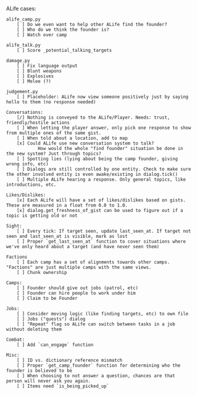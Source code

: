 ALife cases:

	alife_camp.py
		[ ] Do we even want to help other ALife find the founder?
		[ ] Who do we think the founder is?
		[ ] Watch over camp
	
	alife_talk.py
		[ ] Score _potential_talking_targets
		
	damage.py
		[ ] Fix language output
		[ ] Blunt weapons
		[ ] Explosives
		[ ] Melee (?)
		
	judgement.py
		[ ] Placeholder: ALife now view someone positively just by saying hello to them (no response needed)
	
	Conversations:
		[/] Nothing is conveyed to the ALife/Player. Needs: trust, friendly/hostile actions
		[ ] When letting the player answer, only pick one response to show from multiple ones of the same gist.
		[ ] When told about a location, add to map
		[x] Could ALife use new conversation system to talk?
				How would the whole "find founder" situation be done in the new system? Just through topics?
		[ ] Spotting lies (lying about being the camp founder, giving wrong info, etc)
		[ ] Dialogs are still controlled by one entity. Check to make sure the other involved entity is even awake/existing in dialog.tick()
		[ ] Multiple ALife hearing a response. Only general topics, like introductions, etc.
	
	Likes/Dislikes:
		[x] Each ALife will have a set of likes/dislikes based on gists. These are measured in a float from 0.0 to 1.0.
		[x] dialog.get_freshness_of_gist can be used to figure out if a topic is getting old or not
	
	Sight:
		[ ] Every tick: If target seen, update last_seen_at. If target not seen and last_seen_at is visible, mark as lost
		[ ] Proper `get_last_seen_at` function to cover situations where we've only heard about a target (and have never seen them)
	
	Factions
		[ ] Each camp has a set of alignments towards other camps. "Factions" are just multiple camps with the same views.
		[ ] Chunk ownership
	
	Camps:
		[ ] Founder should give out jobs (patrol, etc)
		[ ] Founder can hire people to work under him
		[ ] Claim to be Founder

	Jobs:
		[ ] Consider moving logic (like finding targets, etc) to own file
		[ ] Jobs ("quests") dialog
		[ ] "Repeat" flag so ALife can switch between tasks in a job without deleting them
	
	Combat:
		[ ] Add `can_engage` function
	
	Misc:
		[ ] ID vs. dictionary reference mismatch
		[ ] Proper `get_camp_founder` function for determining who the founder is believed to be
		[ ] When choosing to not answer a question, chances are that person will never ask you again.
		[ ] Items need `is_being_picked_up`
